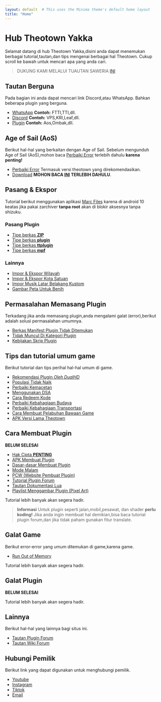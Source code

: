 ```yaml
---
layout: default  # This uses the Minima theme's default home layout
title: "Home"
---
```


# Hub Theotown Yakka
Selamat datang di hub Theotown Yakka,disini anda dapat menemukan berbagai tutorial,tautan,dan tips mengenai berbagai hal Theotown. Cukup scroll ke bawah untuk mencari apa yang anda cari.

> DUKUNG KAMI MELALUI TUAUTAN SAWERIA [INI](https://saweria.co/yakka)

## Tautan Berguna
Pada bagian ini anda dapat mencari link Discord,atau WhatsApp. Bahkan beberapa plugin yang berguna.
- [WhatsApp](Tautan/WhatsApp.md) **Contoh:** FTTI,TTI,dll.
- [Discord](Tautan/Discord.md) **Contoh:** VPS,KRI,Leaf,dll.
- [Plugin](Tautan/Plugin.md) **Contoh:** Aos,Ombak,dll.

## Age of Sail (AoS)
Berikut hal-hal yang berkaitan dengan Age of Sail. Sebelum mengunduh Age of Sail (AoS),mohon baca [Perbaiki Error](AoS/Error.md) terlebih dahulu **karena penting!**
- [Perbaiki Error](AoS/Error.md) Termasuk versi theotown yang direkomendasikan.
- [Download](https://github.com/TPhil-Corp/Age-of-Sail/releases) **MOHON BACA [INI](AoS/Error.md) TERLEBIH DAHULU**.

## Pasang & Ekspor
Tutorial berikut menggunakan aplikasi [Marc Files](https://play.google.com/store/apps/details?id=com.marc.files) karena di android 10 keatas jika pakai zarchiver __tanpa root__ akan di blokir aksesnya tanpa shizuku.

### Pasang Plugin
- [Tipe berkas **ZIP**](Install/zip.md)
- [Tipe berkas **plugin**](Install/plugin.md)
- [Tipe berkas **ttplugin**](Install/ttplugin.md)
- [Tipe berkas **mpf**](Install/mpf.md)

### Lainnya
- [Impor & Ekspor Wilayah](Install/Wilayah.md)
- [Impor & Ekspor Kota Satuan](Install/Kota.md)
- [Impor Musik Latar Belakang Kustom](Install/Musik.md)
- [Gambar Peta Untuk Benih](Install/Peta.md)

## Permasalahan Memasang Plugin 
Terkadang jika anda memasang plugin,anda mengalami galat (error),berikut adalah solusi permasalahan umumnya.
- [Berkas Manifest Plugin Tidak Ditemukan](ErrorP/Manifest.md)
- [Tidak Muncul Di Kategori Plugin](ErroPr/Kategori.md)
- [Kebijakan Skrip Plugin](ErrorP/Skrip.md)

## Tips dan tutorial umum game
Berikut tutorial dan tips perihal hal-hal umum di game.
- [Rekomendasi Plugin *Oleh DualHD*](Tips/DualHD.md)
- [Populasi Tidak Naik](Tips/Populasi.md)
- [Perbaiki Kemacetan](Tips/Kemacetan.md)
- [Menggunakan DSA](Tips/DSA.md)
- [Cara Redeem Kode](Tips/Redeem.md)
- [Perbaiki Kebahagiaan Budaya](Tips/Budaya.md)
- [Perbaiki Kebahagiaan Transportasi](Tips/Transportasi.md)
- [Cara Membuat Pelabuhan Bawaan Game](Tips/Pelabuhan.md)
- [APK Versi Lama Theotown](https://github.com/TheoTown-Team/translations/releases)

## Cara Membuat Plugin
**BELUM SELESAI**
- [Hak Cipta **PENTING**](Plugin/Copyright.md)
- [APK Membuat Plugin](Plugin/APK.md)
- [Dasar-dasar Membuat Plugin](Plugin/Dasar.md)
- [Mode Malam](Plugin/Malam.md)
- [PCW (Website Pembuat Plugin)](https://pca.svetikas.lt)
- [Tutorial Plugin Forum](https://theotown.com/forum/viewtopic.php?f=41&t=2965)
- [Tautan Dokumentasi Lua](https://doc.theotown.com/index.html)
- [Playlist Menggambar Plugin (Pixel Art)](https://www.youtube.com/playlist?list=PLmac3HPrav-9UWt-ahViIZxpyQxJ2wPSH)

Tutorial lebih banyak akan segera hadir.
> **Informasi** Untuk plugin seperti jalan,mobil,pesawat, dan shader **perlu koding!** Jika anda ingin membuat hal demikian,bisa baca tutorial plugin forum,dan jika tidak paham gunakan fitur translate.

## Galat Game
Berikut error-error yang umum ditemukan di game,karena game.
- [Run Out of Memory](ErrorG/RoM.md)

Tutorial lebih banyak akan segera hadir.

## Galat Plugin 
**BELUM SELESAI**

Tutorial lebih banyak akan segera hadir.

## Lainnya 
Berikut hal-hal yang lainnya bagi situs ini.
- [Tautan Plugin Forum](https://forum.theotown.com/viewforum.php?f=43)
- [Tautan Wiki Forum](https://forum.theotown.com/viewforum.php?f=82)

## Hubungi Pemilik
Berikut link yang dapat digunakan untuk menghubungi pemilik.
- [Youtube](https://www.youtube.com/channel/UCEtTGm4VNKK1Ajaz7yyF0gQ)
- [Instagram](https://www.instagram.com/kiki012.id)
- [Tiktok](https://vm.tiktok.com/ZS25mHJ1h/)
- [Email](mailto:yakkastudiosofficial@gmail.com)
